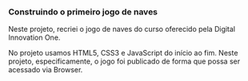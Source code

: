 ### Construindo o primeiro jogo de naves

Neste projeto, recriei o jogo de naves do curso oferecido pela Digital Innovation One.

No projeto usamos HTML5, CSS3 e JavaScript do início ao fim. Neste projeto, especificamente, o jogo foi publicado de forma que possa ser acessado via Browser.
